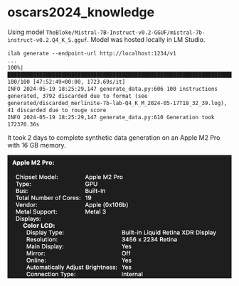 # oscars2024_knowledge

Using model `TheBloke/Mistral-7B-Instruct-v0.2-GGUF/mistral-7b-instruct-v0.2.Q4_K_S.gguf`.
Model was hosted locally in LM Studio. 

```
ilab generate --endpoint-url http://localhost:1234/v1
...
100%|██████████████████████████████████████████████████████████████████████████████████████████████████████████████████████████████████| 100/100 [47:52:49<00:00, 1723.69s/it]
INFO 2024-05-19 18:25:29,147 generate_data.py:606 100 instructions generated, 3792 discarded due to format (see generated/discarded_merlinite-7b-lab-Q4_K_M_2024-05-17T18_32_39.log), 41 discarded due to rouge score
INFO 2024-05-19 18:25:29,147 generate_data.py:610 Generation took 172370.36s
```

It took 2 days to complete synthetic data generation on an Apple M2 Pro with 16 GB memory.

![m2pro.png](m2pro.png)
